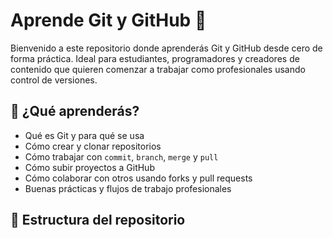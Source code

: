 # Aprende Git y GitHub 🚀

Bienvenido a este repositorio donde aprenderás Git y GitHub desde cero de forma práctica. Ideal para estudiantes, programadores y creadores de contenido que quieren comenzar a trabajar como profesionales usando control de versiones.

## 🧠 ¿Qué aprenderás?
- Qué es Git y para qué se usa
- Cómo crear y clonar repositorios
- Cómo trabajar con `commit`, `branch`, `merge` y `pull`
- Cómo subir proyectos a GitHub
- Cómo colaborar con otros usando forks y pull requests
- Buenas prácticas y flujos de trabajo profesionales

## 📂 Estructura del repositorio
